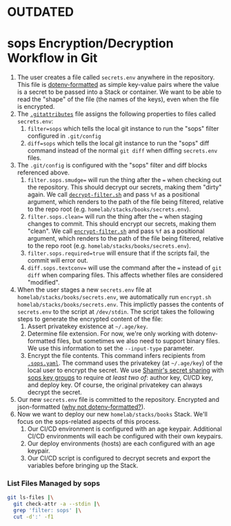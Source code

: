 # OUTDATED

# sops Encryption/Decryption Workflow in Git

1. The user creates a file called `secrets.env` anywhere in the repository. This file is [dotenv-formatted](https://stackoverflow.com/questions/68267862/what-is-an-env-or-dotenv-file-exactly) as simple key-value pairs where the value is a secret to be passed into a Stack or container. We want to be able to read the "shape" of the file (the names of the keys), even when the file is encrypted.
2. The [`.gitattributes`](/.gitattributes) file assigns the following properties to files called `secrets.env`:
   1. `filter=sops` which tells the local git instance to run the "sops" filter configured in `.git/config`
   2. `diff=sops` which tells the local git instance to run the "sops" diff command instead of the normal `git diff` when diffing `secrets.env` files.
3. The `.git/config` is configured with the "sops" filter and diff blocks referenced above.
   1. `filter.sops.smudge=` will run the thing after the `=` when checking out the repository. This should decrypt our secrets, making them "dirty" again. We call [`decrypt-filter.sh`](/.sops/decrypt-filter.sh) and pass `%f` as a positional argument, which renders to the path of the file being filtered, relative to the repo root (e.g. `homelab/stacks/books/secrets.env`).
   2. `filter.sops.clean=` will run the thing after the `=` when staging changes to commit. This should encrypt our secrets, making them "clean". We call [`encrypt-filter.sh`](/.sops/decrypt-filter.sh) and pass `%f` as a positional argument, which renders to the path of the file being filtered, relative to the repo root (e.g. `homelab/stacks/books/secrets.env`).
   3. `filter.sops.required=true` will ensure that if the scripts fail, the commit will error out.
   4. `diff.sops.textconv=` will use the command after the `=` instead of `git diff` when comparing files. This affects whether files are considered "modified".
4. When the user stages a new `secrets.env` file at `homelab/stacks/books/secrets.env`, we automatically run `encrypt.sh homelab/stacks/books/secrets.env`. This implictly passes the contents of `secrets.env` to the script at `/dev/stdin`. The script takes the following steps to generate the encrypted content of the file:
   1. Assert privatekey existence at `~/.age/key`.
   2. Determine file extension. For now, we're only working with dotenv-formatted files, but sometimes we also need to support binary files. We use this information to set the `--input-type` parameter.
   3. Encrypt the file contents. This command infers recipients from [`.sops.yaml`](/.sops.yaml). The command uses the privatekey (at `~/.age/key`) of the local user to encrypt the secret. We use [Shamir's secret sharing](https://en.wikipedia.org/wiki/Shamir%27s_secret_sharing) with [sops key groups](https://github.com/getsops/sops?tab=readme-ov-file#215key-groups) to require *at least two of*: author key, CI/CD key, and deploy key. Of course, the original privatekey can always decrypt the secret.
5. Our new `secrets.env` file is committed to the repository. Encrypted and json-formatted ([why not dotenv-formatted?](https://github.com/getsops/sops/issues/857#issuecomment-2307658865)).
6. Now we want to deploy our new `homelab/stacks/books` Stack. We'll focus on the sops-related aspects of this process.
   1. Our CI/CD environment is configured with an age keypair. Additional CI/CD environments will each be configured with their own keypairs.
   2. Our deploy environments (hosts) are each configured with an age keypair.
   3. Our CI/CD script is configured to decrypt secrets and export the variables before bringing up the Stack.


### List Files Managed by sops

```sh
git ls-files |\
  git check-attr -a --stdin |\
  grep 'filter: sops' |\
  cut -d':' -f1
```
